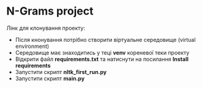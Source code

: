 # N-Grams project

Лінк для клонування проекту:

* Після кнонування потрібно створити віртуальне середовище (virtual environment)
* Середовище має знаходитись у теці **venv** кореневої теки проекту
* Відкрити файл **requirements.txt** та натиснути на посилання **Install requirements**
* Запустити скрипт **nltk_first_run.py**
* Запустити скрипт **main.py**
